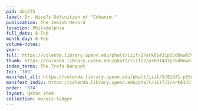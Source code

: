 ```yaml
---
pid: obj375
label: Dr. Wise?s Definition of "Cohanim."
publication: The Jewish Record
location: Philadelphia
full_date: 8-Feb
month_day: 8-Feb
volume-notes:
year:
full: https://colenda.library.upenn.edu/phalt/iiif/2/ark81431p35d8nw83%2FSHA256E-s8045275--577640814b0ca0b3bca9fbe9af01787351782eb4d864a8e8b2bd775beb818204.jpeg/full/3500,/0/default.jpg
thumb: https://colenda.library.upenn.edu/phalt/iiif/2/ark81431p35d8nw83%2FSHA256E-s8045275--577640814b0ca0b3bca9fbe9af01787351782eb4d864a8e8b2bd775beb818204.jpeg/full/!200,200/0/default.jpg
index_terms: The Trefa Banquet
toc: '389'
manifest_all: https://colenda.library.upenn.edu/phalt/iiif/2/81431-p35d8nw83/manifest
manifest_indiv: https://colenda.library.upenn.edu/phalt/iiif/2/ark81431p35d8nw83%2FSHA256E-s8045275--577640814b0ca0b3bca9fbe9af01787351782eb4d864a8e8b2bd775beb818204.jpeg
order: '374'
layout: qatar_item
collection: morais-ledger
---
```

